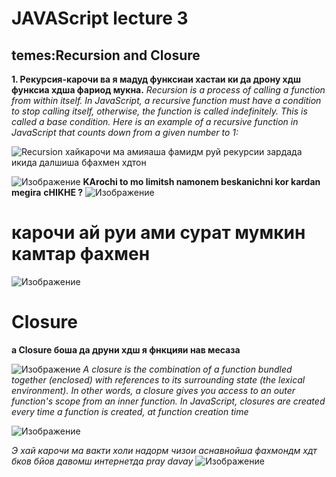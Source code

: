 # JAVAScript lecture 3
## temes:Recursion and Closure

**1. Рекурсия-карочи ва я мадуд функсиаи хастаи ки да дрону хдш функсиа хдша фариод мукна.**
*Recursion is a process of calling a function from within itself. In JavaScript, a recursive function must have a condition to stop calling itself, otherwise, the function is called indefinitely. This is called a base condition. Here is an example of a recursive function in JavaScript that counts down from a given number to 1:*

![Recursion](https://i.ytimg.com/vi/NiQ8LP963hg/maxresdefault.jpg) хайкарочи ма амияаша фамидм руй рекурсии зардада икида далшиша бфахмен хдтон

![Изображение](https://www.google.com/url?sa=i&url=https%3A%2F%2Fbigbangpartnership.co.uk%2Fthe-creative-power-of-questions%2F&psig=AOvVaw2EVPhXUsspHlBEb2xNqSFr&ust=1708510500103000&source=images&cd=vfe&opi=89978449&ved=0CBIQjRxqFwoTCNCn1d7XuYQDFQAAAAAdAAAAABAQ)
**KArochi to mo limitsh namonem beskanichni kor kardan megira**
**cHIKHE ?**
![Изображение](https://bigbangpartnership.co.uk/wp-content/uploads/2017/10/4-1024x576.webp)
# карочи ай руи ами сурат мумкин камтар фахмен
![Изображение](https://vuejsdevelopers.com/images/posts/recursive_components.jpg "Логотип QUESTION")

# Closure
**а Closure боша да друни хдш я фнкцияи нав меcаза**


![Изображение](https://www.google.com/url?sa=i&url=https%3A%2F%2Fbigbangpartnership.co.uk%2Fthe-creative-power-of-questions%2F&psig=AOvVaw2EVPhXUsspHlBEb2xNqSFr&ust=1708510500103000&source=images&cd=vfe&opi=89978449&ved=0CBIQjRxqFwoTCNCn1d7XuYQDFQAAAAAdAAAAABAQ)
*A closure is the combination of a function bundled together (enclosed) with references to its surrounding state (the lexical environment). In other words, a closure gives you access to an outer function's scope from an inner function. In JavaScript, closures are created every time a function is created, at function creation time*

![Изображение](https://linuxhint.com/wp-content/uploads/2021/12/JavaScript-Function-closures-2.png   "Логотип QUESTION")

*Э хай карочи ма вакти холи надорм чизои аснавнойша фахмондм хдт бков бйов давомш интернетда pray*
*davay*
![Изображение](https://th.bing.com/th/id/OIP.lqU8M7MRsQKCnf-BHguy6AHaEK?rs=1&pid=ImgDetMain   "Логотип QUESTION")
